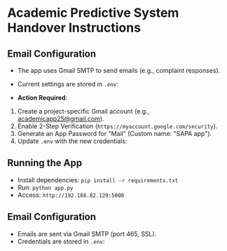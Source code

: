 # Academic Predictive System Handover Instructions

## Email Configuration
- The app uses Gmail SMTP to send emails (e.g., complaint responses).
- Current settings are stored in `.env`:

- **Action Required**:
1. Create a project-specific Gmail account (e.g., academicapp25@gmail.com).
2. Enable 2-Step Verification (`https://myaccount.google.com/security`).
3. Generate an App Password for "Mail" (Custom name: "SAPA app").
4. Update `.env` with the new credentials:

## Running the App
- Install dependencies: `pip install -r requirements.txt`
- Run: `python app.py`
- Access: `http://192.168.82.129:5000`


## Email Configuration
- Emails are sent via Gmail SMTP (port 465, SSL).
- Credentials are stored in `.env`: